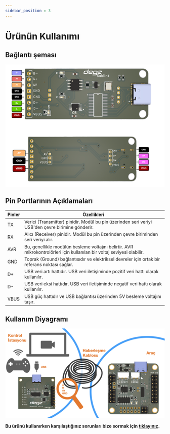 ```yaml
---
sidebar_position : 3
---
```


# Ürünün Kullanımı

## Bağlantı şeması

![Mizucom iletişim Modülü](./image/sublink.png)

## Pin Portlarının  Açıklamaları

|Pinler                                         |Özellikleri       |
|------------------------------------------------|-------------------|
| TX                               | Verici (Transmitter) pinidir. Modül bu pin üzerinden seri veriyi USB'den çevre birimine gönderir.|
|RX  | Alıcı (Receiver) pinidir. Modül bu pin üzerinden çevre biriminden seri veriyi alır.|
|AVR| Bu, genellikle modülün besleme voltajını belirtir. AVR mikrokontrolörleri için kullanılan bir voltaj seviyesi olabilir.|
|GND                               | Toprak (Ground) bağlantısıdır ve elektriksel devreler için ortak bir referans noktası sağlar.|
| D+                              | USB veri artı hattıdır. USB veri iletişiminde pozitif veri hattı olarak kullanılır.|
|D-|USB veri eksi hattıdır. USB veri iletişiminde negatif veri hattı olarak kullanılır.|
|VBUS|USB güç hattıdır ve USB bağlantısı üzerinden 5V besleme voltajını taşır.|


## Kullanım Diyagramı

![Kullanım Diagramı](./image/Sublink-L-Diagram-Datasheet.jpeg)

**Bu ürünü kullanırken karşılaştığınız  sorunları  bize sormak için  [tıklayınız](https://forum.degzrobotics.com/).**  